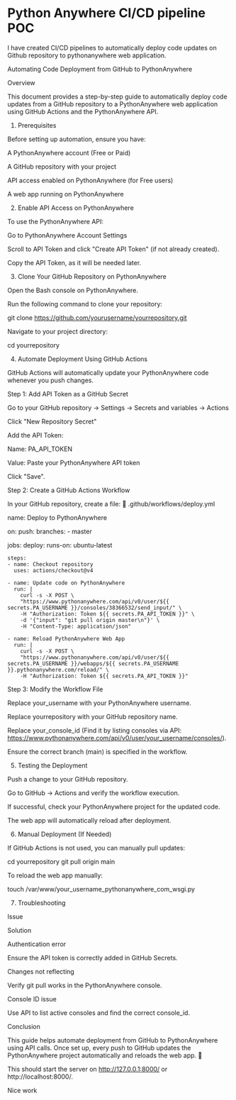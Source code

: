 # Python Anywhere CI/CD pipeline POC



I have created CI/CD pipelines to automatically deploy code updates on Github repository to pythonanywhere web application. 

Automating Code Deployment from GitHub to PythonAnywhere

Overview

This document provides a step-by-step guide to automatically deploy code updates from a GitHub repository to a PythonAnywhere web application using GitHub Actions and the PythonAnywhere API.

1. Prerequisites

Before setting up automation, ensure you have:

A PythonAnywhere account (Free or Paid)

A GitHub repository with your project

API access enabled on PythonAnywhere (for Free users)

A web app running on PythonAnywhere

2. Enable API Access on PythonAnywhere

To use the PythonAnywhere API:

Go to PythonAnywhere Account Settings

Scroll to API Token and click "Create API Token" (if not already created).

Copy the API Token, as it will be needed later.

3. Clone Your GitHub Repository on PythonAnywhere

Open the Bash console on PythonAnywhere.

Run the following command to clone your repository:

git clone https://github.com/yourusername/yourrepository.git

Navigate to your project directory:

cd yourrepository

4. Automate Deployment Using GitHub Actions

GitHub Actions will automatically update your PythonAnywhere code whenever you push changes.

Step 1: Add API Token as a GitHub Secret

Go to your GitHub repository → Settings → Secrets and variables → Actions

Click "New Repository Secret"

Add the API Token:

Name: PA_API_TOKEN

Value: Paste your PythonAnywhere API token

Click "Save".

Step 2: Create a GitHub Actions Workflow

In your GitHub repository, create a file:
📄 .github/workflows/deploy.yml

name: Deploy to PythonAnywhere

on:
  push:
    branches:
      - master

jobs:
  deploy:
    runs-on: ubuntu-latest

    steps:
    - name: Checkout repository
      uses: actions/checkout@v4

    - name: Update code on PythonAnywhere
      run: |
        curl -s -X POST \
        "https://www.pythonanywhere.com/api/v0/user/${{ secrets.PA_USERNAME }}/consoles/38366532/send_input/" \
        -H "Authorization: Token ${{ secrets.PA_API_TOKEN }}" \
        -d '{"input": "git pull origin master\n"}' \
        -H "Content-Type: application/json"

    - name: Reload PythonAnywhere Web App
      run: |
        curl -s -X POST \
        "https://www.pythonanywhere.com/api/v0/user/${{ secrets.PA_USERNAME }}/webapps/${{ secrets.PA_USERNAME }}.pythonanywhere.com/reload/" \
        -H "Authorization: Token ${{ secrets.PA_API_TOKEN }}" 
        
Step 3: Modify the Workflow File

Replace your_username with your PythonAnywhere username.

Replace yourrepository with your GitHub repository name.

Replace your_console_id (Find it by listing consoles via API: https://www.pythonanywhere.com/api/v0/user/your_username/consoles/).

Ensure the correct branch (main) is specified in the workflow.

5. Testing the Deployment

Push a change to your GitHub repository.

Go to GitHub → Actions and verify the workflow execution.

If successful, check your PythonAnywhere project for the updated code.

The web app will automatically reload after deployment.

6. Manual Deployment (If Needed)

If GitHub Actions is not used, you can manually pull updates:

cd yourrepository
git pull origin main

To reload the web app manually:

touch /var/www/your_username_pythonanywhere_com_wsgi.py

7. Troubleshooting

Issue

Solution

Authentication error

Ensure the API token is correctly added in GitHub Secrets.

Changes not reflecting

Verify git pull works in the PythonAnywhere console.

Console ID issue

Use API to list active consoles and find the correct console_id.

Conclusion

This guide helps automate deployment from GitHub to PythonAnywhere using API calls. Once set up, every push to GitHub updates the PythonAnywhere project automatically and reloads the web app. 🚀



This should start the server on http://127.0.0.1:8000/ or http://localhost:8000/.

Nice work
